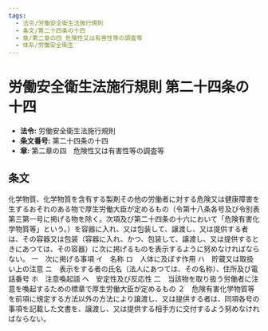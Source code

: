 ```yaml
---
tags:
  - 法令/労働安全衛生法施行規則
  - 条文/第二十四条の十四
  - 章/第二章の四_危険性又は有害性等の調査等
  - 体系/労働安全衛生
---
```

# 労働安全衛生法施行規則 第二十四条の十四

- **法令:** 労働安全衛生法施行規則
- **条文番号:** 第二十四条の十四
- **章:** 第二章の四　危険性又は有害性等の調査等

## 条文
化学物質、化学物質を含有する製剤その他の労働者に対する危険又は健康障害を生ずるおそれのある物で厚生労働大臣が定めるもの（令第十八条各号及び令別表第三第一号に掲げる物を除く。次項及び第二十四条の十六において「危険有害化学物質等」という。）を容器に入れ、又は包装して、譲渡し、又は提供する者は、その容器又は包装（容器に入れ、かつ、包装して、譲渡し、又は提供するときにあつては、その容器）に次に掲げるものを表示するように努めなければならない。
一　次に掲げる事項
イ　名称
ロ　人体に及ぼす作用
ハ　貯蔵又は取扱い上の注意
ニ　表示をする者の氏名（法人にあつては、その名称）、住所及び電話番号
ホ　注意喚起語
ヘ　安定性及び反応性
二　当該物を取り扱う労働者に注意を喚起するための標章で厚生労働大臣が定めるもの
２　危険有害化学物質等を前項に規定する方法以外の方法により譲渡し、又は提供する者は、同項各号の事項を記載した文書を、譲渡し、又は提供する相手方に交付するよう努めなければならない。


